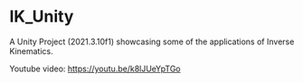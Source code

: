 # IK_Unity

A Unity Project (2021.3.10f1) showcasing some of the applications of Inverse Kinematics. 

Youtube video: 
https://youtu.be/k8lJUeYpTGo
